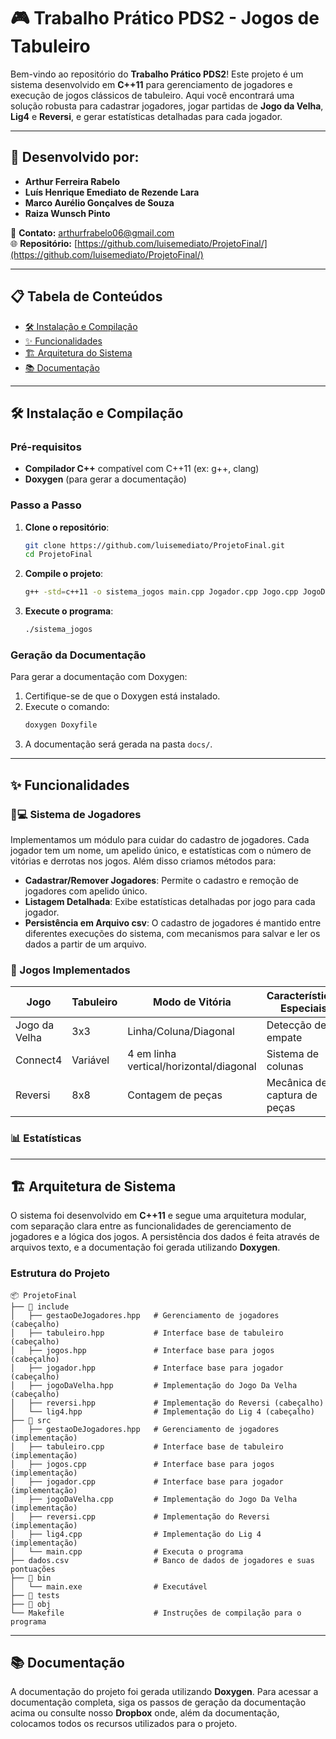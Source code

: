 # 🎮 Trabalho Prático PDS2 - Jogos de Tabuleiro

Bem-vindo ao repositório do **Trabalho Prático PDS2**! Este projeto é um sistema desenvolvido em **C++11** para gerenciamento de jogadores e execução de jogos clássicos de tabuleiro. Aqui você encontrará uma solução robusta para cadastrar jogadores, jogar partidas de **Jogo da Velha**, **Lig4** e **Reversi**, e gerar estatísticas detalhadas para cada jogador.

---

## 👥 Desenvolvido por:

- **Arthur Ferreira Rabelo**  
- **Luís Henrique Emediato de Rezende Lara**  
- **Marco Aurélio Gonçalves de Souza**  
- **Raiza Wunsch Pinto**  

📧 **Contato:** [arthurfrabelo06@gmail.com](mailto:arthurfrabelo06@gmail.com)  
🌐 **Repositório:** [https://github.com/luisemediato/ProjetoFinal/](https://github.com/luisemediato/ProjetoFinal/)  

---

## 📋 Tabela de Conteúdos

- [🛠️ Instalação e Compilação](#️-instalação-e-compilação)
- [✨ Funcionalidades](#-funcionalidades)
- [🏗️ Arquitetura do Sistema](#️-arquitetura-do-sistema)
- [📚 Documentação](#-documentação)

---

## 🛠️ Instalação e Compilação

### Pré-requisitos

- **Compilador C++** compatível com C++11 (ex: g++, clang)
- **Doxygen** (para gerar a documentação)

### Passo a Passo

1. **Clone o repositório**:
   ```bash
   git clone https://github.com/luisemediato/ProjetoFinal.git
   cd ProjetoFinal
   ```

2. **Compile o projeto**:
   ```bash
   g++ -std=c++11 -o sistema_jogos main.cpp Jogador.cpp Jogo.cpp JogoDaVelha.cpp Connect4.cpp Reversi.cpp
   ```

3. **Execute o programa**:
   ```bash
   ./sistema_jogos
   ```

### Geração da Documentação

Para gerar a documentação com Doxygen:

1. Certifique-se de que o Doxygen está instalado.
2. Execute o comando:
   ```bash
   doxygen Doxyfile
   ```
3. A documentação será gerada na pasta `docs/`.

---

## ✨ Funcionalidades

### 🧑💻 Sistema de Jogadores
Implementamos um módulo para cuidar do cadastro de jogadores. Cada jogador tem um nome, um apelido único, e estatísticas com o número de vitórias e derrotas nos jogos. Além disso criamos métodos para:

- **Cadastrar/Remover Jogadores**: Permite o cadastro e remoção de jogadores com apelido único.
- **Listagem Detalhada**: Exibe estatísticas detalhadas por jogo para cada jogador.
- **Persistência em Arquivo csv**: O cadastro de jogadores é mantido entre diferentes execuções do sistema, com mecanismos para salvar e ler os dados a partir de um arquivo.


### 🎲 Jogos Implementados

| Jogo         | Tabuleiro | Modo de Vitória                     | Características Especiais               |
|--------------|-----------|-------------------------------------|-----------------------------------------|
| Jogo da Velha| 3x3       | Linha/Coluna/Diagonal               | Detecção de empate                      |
| Connect4     | Variável  | 4 em linha vertical/horizontal/diagonal | Sistema de colunas                     |
| Reversi      | 8x8       | Contagem de peças                   | Mecânica de captura de peças            |

### 📊 Estatísticas


---

## 🏗️ Arquitetura de Sistema

O sistema foi desenvolvido em **C++11** e segue uma arquitetura modular, com separação clara entre as funcionalidades de gerenciamento de jogadores e a lógica dos jogos. A persistência dos dados é feita através de arquivos texto, e a documentação foi gerada utilizando **Doxygen**.

### Estrutura do Projeto
```
📦 ProjetoFinal
├── 📂 include
│   ├── gestaoDeJogadores.hpp   # Gerenciamento de jogadores (cabeçalho)
│   ├── tabuleiro.hpp           # Interface base de tabuleiro (cabeçalho)
│   ├── jogos.hpp               # Interface base para jogos (cabeçalho)
│   ├── jogador.hpp             # Interface base para jogador (cabeçalho)
│   ├── jogoDaVelha.hpp         # Implementação do Jogo Da Velha (cabeçalho)
│   ├── reversi.hpp             # Implementação do Reversi (cabeçalho)
│   └── lig4.hpp                # Implementação do Lig 4 (cabeçalho)
├── 📂 src
│   ├── gestaoDeJogadores.hpp   # Gerenciamento de jogadores (implementação)
│   ├── tabuleiro.cpp           # Interface base de tabuleiro (implementação)
│   ├── jogos.cpp               # Interface base para jogos (implementação)
│   ├── jogador.cpp             # Interface base para jogador (implementação)
│   ├── jogoDaVelha.cpp         # Implementação do Jogo Da Velha (implementação)
│   ├── reversi.cpp             # Implementação do Reversi (implementação)
│   ├── lig4.cpp                # Implementação do Lig 4 (implementação)
│   └── main.cpp                # Executa o programa
├── dados.csv                   # Banco de dados de jogadores e suas pontuações
├── 📂 bin
│   └── main.exe                # Executável
├── 📂 tests
├── 📂 obj
└── Makefile                    # Instruções de compilação para o programa
```
---

## 📚 Documentação

A documentação do projeto foi gerada utilizando **Doxygen**. Para acessar a documentação completa, siga os passos de geração da documentação acima ou consulte nosso **Dropbox** onde, além da documentação, colocamos todos os recursos utilizados para o projeto.

